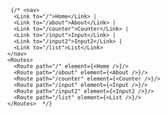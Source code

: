        {/* <nav>
        <Link to="/">Home</Link> | 
        <Link to="/about">About</Link> | 
        <Link to="/counter">Counter</Link> |
        <Link to="/input">Input</Link> |
        <Link to="/input2">Input2</Link> |
        <Link to="/list">List</Link> 
      </nav>
      <Routes>
        <Route path="/" element={<Home />}/>
        <Route path="/about" element={<About />}/>
        <Route path="/counter" element={<Counter />}/>
        <Route path="/input" element={<Input />}/>
        <Route path="/input2" element={<Input2 />}/>
        <Route path="/list" element={<List />}/>
      </Routes>  */}
          